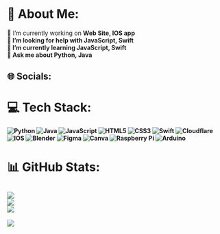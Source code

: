 # 💫 About Me:
🔭 I’m currently working on <b>Web Site, IOS app<b><br>🤝 I’m looking for help with JavaScript, Swift<br>🌱 I’m currently learning JavaScript, Swift<br>💬 Ask me about Python, Java


## 🌐 Socials:
<!--[![Behance](https://img.shields.io/badge/Behance-1769ff?logo=behance&logoColor=white)](https://behance.net/Arda Coskun)-->

# 💻 Tech Stack:
![Python](https://img.shields.io/badge/python-3670A0?style=for-the-badge&logo=python&logoColor=ffdd54) ![Java](https://img.shields.io/badge/java-%23ED8B00.svg?style=for-the-badge&logo=java&logoColor=white) ![JavaScript](https://img.shields.io/badge/javascript-%23323330.svg?style=for-the-badge&logo=javascript&logoColor=%23F7DF1E) ![HTML5](https://img.shields.io/badge/html5-%23E34F26.svg?style=for-the-badge&logo=html5&logoColor=white) ![CSS3](https://img.shields.io/badge/css3-%231572B6.svg?style=for-the-badge&logo=css3&logoColor=white) ![Swift](https://img.shields.io/badge/swift-F54A2A?style=for-the-badge&logo=swift&logoColor=white) ![Cloudflare](https://img.shields.io/badge/Cloudflare-F38020?style=for-the-badge&logo=Cloudflare&logoColor=white) ![IOS](https://img.shields.io/badge/IOS-%2320232a.svg?style=for-the-badge&logo=apple&logoColor=white) ![Blender](https://img.shields.io/badge/blender-%23F5792A.svg?style=for-the-badge&logo=blender&logoColor=white) 	![Figma](https://img.shields.io/badge/figma-%23F24E1E.svg?style=for-the-badge&logo=figma&logoColor=white) ![Canva](https://img.shields.io/badge/Canva-%2300C4CC.svg?style=for-the-badge&logo=Canva&logoColor=white) ![Raspberry Pi](https://img.shields.io/badge/-RaspberryPi-C51A4A?style=for-the-badge&logo=Raspberry-Pi) ![Arduino](https://img.shields.io/badge/-Arduino-00979D?style=for-the-badge&logo=Arduino&logoColor=white)
# 📊 GitHub Stats:
![](https://github-readme-stats.vercel.app/api?username=Arda-Coskun&theme=dark&hide_border=false&include_all_commits=true&count_private=true)<br/>
![](https://github-readme-streak-stats.herokuapp.com/?user=Arda-Coskun&theme=dark&hide_border=false)<br/>
![](https://github-readme-stats.vercel.app/api/top-langs/?username=Arda-Coskun&theme=dark&hide_border=false&include_all_commits=true&count_private=true&layout=compact)
---
[![](https://visitcount.itsvg.in/api?id=Arda-Coskun&icon=0&color=12)](https://visitcount.itsvg.in)
